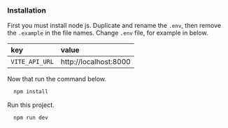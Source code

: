 ### Installation
First you must install node js. Duplicate and rename the `.env`, then remove the `.example` in the file names. Change `.env` file, for example in below.

| key           | value                         |
| :--------     | :---------------------------- |
| `VITE_API_URL`| http://localhost:8000         |



Now that run the command below.

``` bash
  npm install
```

Run this project.
```
  npm run dev
```
